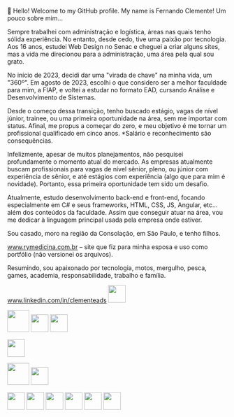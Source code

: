 👋 Hello! Welcome to my GitHub profile.
My name is Fernando Clemente!
Um pouco sobre mim...

Sempre trabalhei com administração e logística, áreas nas quais tenho sólida experiência. No entanto, desde cedo, tive uma paixão por tecnologia. Aos 16 anos, estudei Web Design no Senac e cheguei a criar alguns sites, mas a vida me direcionou para a administração, uma área pela qual sou grato.

No início de 2023, decidi dar uma "virada de chave" na minha vida, um "360º". Em agosto de 2023, escolhi o que considero ser a melhor faculdade para mim, a FIAP, e voltei a estudar no formato EAD, cursando Análise e Desenvolvimento de Sistemas.

Desde o começo dessa transição, tenho buscado estágio, vagas de nível júnior, trainee, ou uma primeira oportunidade na área, sem me importar com status. Afinal, me propus a começar do zero, e meu objetivo é me tornar um profissional qualificado em cinco anos. *Salário e reconhecimento são consequências.

Infelizmente, apesar de muitos planejamentos, não pesquisei profundamente o momento atual do mercado. As empresas atualmente buscam profissionais para vagas de nível sênior, pleno, ou júnior com experiência de sênior, e até estágios com experiência (algo que para mim é novidade). Portanto, essa primeira oportunidade tem sido um desafio.

Atualmente, estudo desenvolvimento back-end e front-end, focando especialmente em C# e seus frameworks, HTML, CSS, JS, Angular, etc... além dos conteúdos da faculdade. Assim que conseguir atuar na área, vou me dedicar à linguagem principal usada pela empresa onde estiver.

Sou casado, moro na região da Consolação, em São Paulo, e tenho filhos.

www.rymedicina.com.br – site que fiz para minha esposa e uso como portfólio (não versionei os arquivos).

Resumindo, sou apaixonado por tecnologia, motos, mergulho, pesca, games, academia, responsabilidade, trabalho e família.

www.linkedin.com/in/clementeads <img src="https://cdn.jsdelivr.net/gh/devicons/devicon@latest/icons/linkedin/linkedin-original.svg" width="40" height="40" />




<img src="https://cdn.jsdelivr.net/gh/devicons/devicon@latest/icons/cplusplus/cplusplus-original.svg" width="50" height="50" /> <img src="https://cdn.jsdelivr.net/gh/devicons/devicon@latest/icons/dotnetcore/dotnetcore-original.svg" width="40" height="40" /> 
            <img src="https://cdn.jsdelivr.net/gh/devicons/devicon@latest/icons/dot-net/dot-net-original-wordmark.svg" width="40" height="40" />
          

<img src="https://cdn.jsdelivr.net/gh/devicons/devicon@latest/icons/python/python-original-wordmark.svg" width="40" height="40"/>

<img src="https://cdn.jsdelivr.net/gh/devicons/devicon@latest/icons/html5/html5-original-wordmark.svg" width="50" height="50" /><link rel="stylesheet" type='text/css' href="https://cdn.jsdelivr.net/gh/devicons/devicon@latest/devicon.min.css" width="40" height="40" /> <img src="https://cdn.jsdelivr.net/gh/devicons/devicon@latest/icons/wordpress/wordpress-plain.svg" width="40" height="40"  />


<img src="https://cdn.jsdelivr.net/gh/devicons/devicon@latest/icons/azure/azure-original.svg" width="40" height="40" />

<img src="https://cdn.jsdelivr.net/gh/devicons/devicon@latest/icons/visualstudio/visualstudio-original.svg" width="40" height="40" /> 
            <img src="https://cdn.jsdelivr.net/gh/devicons/devicon@latest/icons/docker/docker-original-wordmark.svg" width="40" height="40" /> <img src="https://cdn.jsdelivr.net/gh/devicons/devicon@latest/icons/git/git-original-wordmark.svg" width="40" height="40" />
           <img src="https://cdn.jsdelivr.net/gh/devicons/devicon@latest/icons/windows11/windows11-original.svg" width="40" height="40" /> 
            <img src="https://cdn.jsdelivr.net/gh/devicons/devicon@latest/icons/linux/linux-original.svg" width="40" height="40" />
          

          


          




<!--
**fe-clemente/fe-clemente** is a ✨ _special_ ✨ repository because its `README.md` (this file) appears on your GitHub profile.

Here are some ideas to get you started:

- 🔭 I’m currently working on ...
- 🌱 I’m currently learning ...
- 👯 I’m looking to collaborate on ...
- 🤔 I’m looking for help with ...
- 💬 Ask me about ...
- 📫 How to reach me: ...
- 😄 Pronouns: ...
- ⚡ Fun fact: ...
-->
